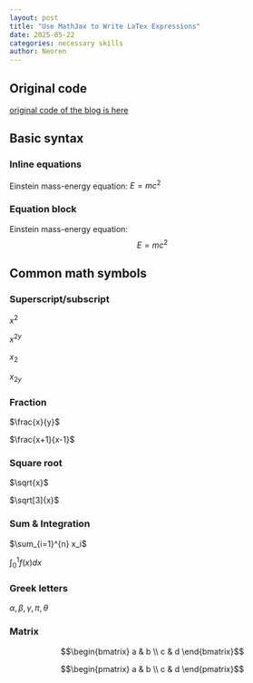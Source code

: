 ```yaml
---
layout: post
title: "Use MathJax to Write LaTex Expressions"
date: 2025-05-22
categories: necessary skills
author: Neoren
---
```


<script type="text/x-mathjax-config">
  MathJax.Hub.Config({
    tex2jax: {
      inlineMath: [['$','$'], ['\\(','\\)']],
      displayMath: [['$$','$$'], ['\\[','\\]']],
      processEscapes: true,
      skipTags: ['script', 'noscript', 'style', 'textarea', 'pre']
    }
  });
</script>
<script async src="https://cdnjs.cloudflare.com/ajax/libs/mathjax/2.7.7/MathJax.js?config=TeX-MML-AM_CHTML"></script>



## Original code

[original code of the blog is here](https://github.com/cduoyue/cduoyue.github.io/blob/main/_posts/2025-05-22-Use-MathJax-to-write-LaTex-expressions.md?plain=1)



## Basic syntax

### Inline equations

Einstein mass-energy equation: $E=mc^2$

### Equation block

Einstein mass-energy equation:
$$
E=mc^2
$$



## Common math symbols

### Superscript/subscript

$x^2$

$x^{2y}$

$x_2$

$x_{2y}$

### Fraction

$\frac{x}{y}$

$\frac{x+1}{x-1}$

### Square root

$\sqrt{x}$

$\sqrt[3]{x}$

### Sum & Integration

$\sum_{i=1}^{n} x_i$

$\int_{0}^{1} f(x)dx$

### Greek letters

$\alpha, \beta, \gamma, \pi, \theta$

### Matrix

$$\begin{bmatrix} a & b \\ c & d \end{bmatrix}$$

$$\begin{pmatrix} a & b \\ c & d \end{pmatrix}$$





